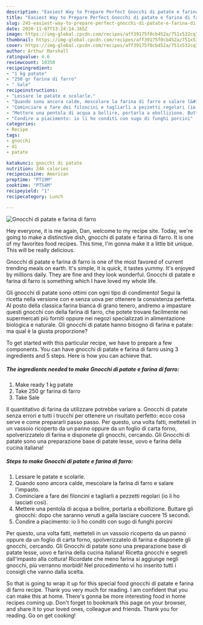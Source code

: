 ```yaml
---
description: "Easiest Way to Prepare Perfect Gnocchi di patate e farina di farro"
title: "Easiest Way to Prepare Perfect Gnocchi di patate e farina di farro"
slug: 245-easiest-way-to-prepare-perfect-gnocchi-di-patate-e-farina-di-farro
date: 2020-11-07T13:24:14.165Z
image: https://img-global.cpcdn.com/recipes/aff39175f0cb452a/751x532cq70/gnocchi-di-patate-e-farina-di-farro-recipe-main-photo.jpg
thumbnail: https://img-global.cpcdn.com/recipes/aff39175f0cb452a/751x532cq70/gnocchi-di-patate-e-farina-di-farro-recipe-main-photo.jpg
cover: https://img-global.cpcdn.com/recipes/aff39175f0cb452a/751x532cq70/gnocchi-di-patate-e-farina-di-farro-recipe-main-photo.jpg
author: Arthur Marshall
ratingvalue: 4.6
reviewcount: 10350
recipeingredient:
- "1 kg patate"
- "250 gr farina di farro"
- " Sale"
recipeinstructions:
- "Lessare le patate e scolarle."
- "Quando sono ancora calde, mescolare la farina di farro e salare l&#39;impasto."
- "Cominciare a fare dei filoncini e tagliarli a pezzetti regolari (io li ho lasciati così)."
- "Mettere una pentola di acqua a bollire, portarla a ebollizione. Buttare gli gnocchi: dopo che saranno venuti a galla lasciare cuocere 15 secondi."
- "Condire a piacimento: io li ho conditi con sugo di funghi porcini"
categories:
- Recipe
tags:
- gnocchi
- di
- patate

katakunci: gnocchi di patate 
nutrition: 246 calories
recipecuisine: American
preptime: "PT19M"
cooktime: "PT54M"
recipeyield: "1"
recipecategory: Lunch

---
```



![Gnocchi di patate e farina di farro](https://img-global.cpcdn.com/recipes/aff39175f0cb452a/751x532cq70/gnocchi-di-patate-e-farina-di-farro-recipe-main-photo.jpg)

Hey everyone, it is me again, Dan, welcome to my recipe site. Today, we're going to make a distinctive dish, gnocchi di patate e farina di farro. It is one of my favorites food recipes. This time, I'm gonna make it a little bit unique. This will be really delicious.

Gnocchi di patate e farina di farro is one of the most favored of current trending meals on earth. It's simple, it is quick, it tastes yummy. It's enjoyed by millions daily. They are fine and they look wonderful. Gnocchi di patate e farina di farro is something which I have loved my whole life.

Gli gnocchi di patate sono ottimi con ogni tipo di condimento! Segui la ricetta nella versione con e senza uova per ottenere la consistenza perfetta. Al posto della classica farina bianca di grano tenero, andremo a impastare questi gnocchi con della farina di farro, che potete trovare facilmente nei supermercati più forniti oppure nei negozi specializzati in alimentazione biologica e naturale. Gli gnocchi di patate hanno bisogno di farina e patate: ma qual è la giusta proporzione?


To get started with this particular recipe, we have to prepare a few components. You can have gnocchi di patate e farina di farro using 3 ingredients and 5 steps. Here is how you can achieve that.

<!--inarticleads1-->

##### The ingredients needed to make Gnocchi di patate e farina di farro:

1. Make ready 1 kg patate
1. Take 250 gr farina di farro
1. Take  Sale


Il quantitativo di farina da utilizzare potrebbe variare a. Gnocchi di patate senza errori e tutti i trucchi per ottenere un risultato perfetto: ecco cosa serve e come prepararli passo passo. Per questo, una volta fatti, metteteli in un vassoio ricoperto da un panno oppure da un foglio di carta forno, spolverizzatelo di farina e disponete gli gnocchi, cercando. Gli Gnocchi di patate sono una preparazione base di patate lesse, uovo e farina della cucina italiana! 

<!--inarticleads2-->

##### Steps to make Gnocchi di patate e farina di farro:

1. Lessare le patate e scolarle.
1. Quando sono ancora calde, mescolare la farina di farro e salare l&#39;impasto.
1. Cominciare a fare dei filoncini e tagliarli a pezzetti regolari (io li ho lasciati così).
1. Mettere una pentola di acqua a bollire, portarla a ebollizione. Buttare gli gnocchi: dopo che saranno venuti a galla lasciare cuocere 15 secondi.
1. Condire a piacimento: io li ho conditi con sugo di funghi porcini


Per questo, una volta fatti, metteteli in un vassoio ricoperto da un panno oppure da un foglio di carta forno, spolverizzatelo di farina e disponete gli gnocchi, cercando. Gli Gnocchi di patate sono una preparazione base di patate lesse, uovo e farina della cucina italiana! Ricetta gnocchi e segreti dall&#39;impasto alla cottura! Ricordate che meno farina si aggiunge negli gnocchi, più verranno morbidi! Nel procedimento vi ho inserito tutti i consigli che vanno dalla scelta. 

So that is going to wrap it up for this special food gnocchi di patate e farina di farro recipe. Thank you very much for reading. I am confident that you can make this at home. There's gonna be more interesting food in home recipes coming up. Don't forget to bookmark this page on your browser, and share it to your loved ones, colleague and friends. Thank you for reading. Go on get cooking!
